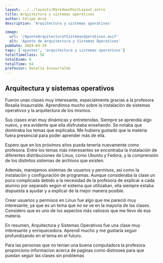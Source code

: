 ```yaml
---
layout: ../../layouts/MarkdownPostLayout.astro
title: Arquitectura y sistemas operativos
author: Felipe Arce
description: 'Arquitectura y sistemas operativos'

image:
  url: '/ApunteArquitecturaYSistemasOperativos.avif'
  alt: 'Apunte de Arquitectura y Sistemas Operativos'
pubDate: 2024-04-28
tags: ['apuntes', 'arquitectura y sistemas operativos']
totalTimeClass: 56
totalExam: 8
totalTime: 64
professor: Rosalía Insaurralde 
---
```


## Arquitectura y sistemas operativos

Fueron unas clases muy interesante, especialmente gracias a la profesora Rosalía Insaurralde. Aprendimos mucho sobre la instalación de sistemas operativos y la arquitectura de los mismos.

Sus clases eran muy dinámicas y entretenidas. Siempre se aprendía algo nuevo, y era evidente que ella disfrutaba enseñando. Se notaba que dominaba los temas que explicaba. Me hubiera gustado que la materia fuera presencial para poder aprender más de ella.

Espero que en los próximos años pueda tenerla nuevamente como profesora. Entre los temas más interesantes se encontraba la instalación de diferentes distribuciones de Linux, como Ubuntu y Fedora, y la comprensión de los distintos sistemas de archivos que existen.

Además, manejamos sistemas de usuarios y permisos, así como la instalación y configuración de programas. Aunque consideraba la clase un poco complicada debido a la necesidad de la profesora de explicar a cada alumno por separado según el sistema que utilizaban, ella siempre estaba dispuesta a ayudar y a explicar de la mejor manera posible.

Crear usuarios y permisos en Linux fue algo que me pareció muy interesante, ya que es un tema que no se ve en la mayoría de las clases. Considero que es uno de los aspectos más valiosos que me llevo de esa materia.

En resumen, Arquitectura y Sistemas Operativos fue una clase muy interesante y enriquecedora. Aprendí mucho y me gustaría seguir profundizando en el tema en el futuro.

Para las personas que no tenian una buena computadora la profesora proporciono informacion acerca de paginas como distrosea para que puedan seguir las clases sin problemas